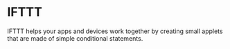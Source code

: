 # IFTTT
IFTTT helps your apps and devices work together by creating small applets that are made of simple conditional statements. 